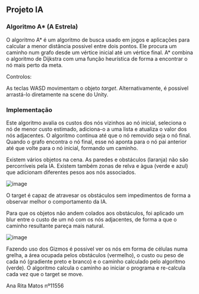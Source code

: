 ## Projeto IA

### Algoritmo A* (A Estrela)

O algoritmo A* é um algoritmo de busca usado em jogos e aplicações para calcular a menor distância possivel entre dois pontos. Ele procura um caminho num grafo desde um vértice inicial até um vértice final. A* combina o algoritmo de Dijkstra com uma função heurística de forma a encontrar o nó mais perto da meta.

Controlos:

As teclas WASD movimentam o objeto *target*. Alternativamente, é possivel arrastá-lo diretamente na scene do Unity. 


### Implementação

Este algoritmo avalia os custos dos nós vizinhos ao nó inicial, seleciona o nó de menor custo estimado, adiciona-o a uma lista e atualiza o valor dos nós adjacentes. O algoritmo continua até que o nó removido seja o nó final.
Quando o grafo encontra o nó final, esse nó aponta para o nó pai anterior até que volte para o nó inicial, formando um caminho.

Existem vários objetos na cena. As paredes e obstáculos (laranja) não são percorríveis pela IA. Existem também zonas de relva e àgua (verde e azul) que adicionam diferentes pesos aos nós associados.

![image](https://github.com/user-attachments/assets/85f90d54-5f8f-404b-bfc2-1b43bd51f37f)

O target é capaz de atravesar os obstáculos sem impedimentos de forma a observar melhor o comportamento da IA. 

Para que os objetos não andem colados aos obstáculos, foi aplicado um blur entre o custo de um nó com os nós adjacentes, de forma a que o caminho resultante pareça mais natural.

![image](https://github.com/user-attachments/assets/afb03e04-25f7-49e3-bf25-4d818b060479)

Fazendo uso dos Gizmos é possivel ver os nós em forma de células numa grelha, a área ocupada pelos obstáculos (vermelho), o custo ou peso de cada nó (gradiente preto e branco) e o caminho calculado pelo algoritmo (verde). O algoritmo calcula o caminho ao iniciar o programa e re-calcula cada vez que o target se move.

Ana Rita Matos nº11556
